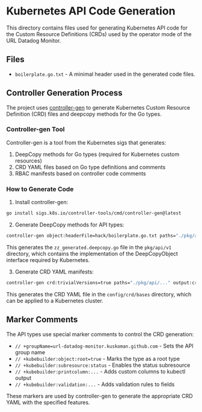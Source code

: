 # Kubernetes API Code Generation

This directory contains files used for generating Kubernetes API code for the Custom Resource Definitions (CRDs) used by the operator mode of the URL Datadog Monitor.

## Files

- `boilerplate.go.txt` - A minimal header used in the generated code files.

## Controller Generation Process

The project uses [controller-gen](https://github.com/kubernetes-sigs/controller-tools/tree/master/cmd/controller-gen) to generate Kubernetes Custom Resource Definition (CRD) files and deepcopy methods for the Go types.

### Controller-gen Tool

Controller-gen is a tool from the Kubernetes sigs that generates:

1. DeepCopy methods for Go types (required for Kubernetes custom resources)
2. CRD YAML files based on Go type definitions and comments
3. RBAC manifests based on controller code comments

### How to Generate Code

1. Install controller-gen:

```bash
go install sigs.k8s.io/controller-tools/cmd/controller-gen@latest
```

2. Generate DeepCopy methods for API types:

```bash
controller-gen object:headerFile=hack/boilerplate.go.txt paths="./pkg/api/..."
```

This generates the `zz_generated.deepcopy.go` file in the `pkg/api/v1` directory, which contains the implementation of the DeepCopyObject interface required by Kubernetes.

3. Generate CRD YAML manifests:

```bash
controller-gen crd:trivialVersions=true paths="./pkg/api/..." output:crd:artifacts:config=config/crd/bases
```

This generates the CRD YAML file in the `config/crd/bases` directory, which can be applied to a Kubernetes cluster.

## Marker Comments

The API types use special marker comments to control the CRD generation:

- `// +groupName=url-datadog-monitor.kuskoman.github.com` - Sets the API group name
- `// +kubebuilder:object:root=true` - Marks the type as a root type
- `// +kubebuilder:subresource:status` - Enables the status subresource
- `// +kubebuilder:printcolumn:...` - Adds custom columns to kubectl output
- `// +kubebuilder:validation:...` - Adds validation rules to fields

These markers are used by controller-gen to generate the appropriate CRD YAML with the specified features.
